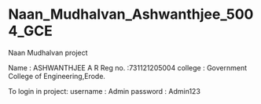 # Naan_Mudhalvan_Ashwanthjee_5004_GCE
Naan Mudhalvan project

Name : ASHWANTHJEE A R 
Reg no. :731121205004
college : Government College of Engineering,Erode.

To login in project:
username : Admin
password : Admin123
